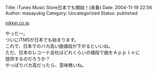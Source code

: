 Title: iTunes Music Store日本でも開始！(来春)
Date: 2004-11-19 22:56
Author: masayukig
Category: Uncategorized
Status: published

[nikkei.co.jp](http://www.nikkei.co.jp/news/sangyo/20041118AT1D1704R17112004.html)

やったー。  
ついにiTMSが日本でも始まります。  
これで、日本でのバカ高い曲値段が下がるといいね。  
ただ、日本のレコード会社はどれくらいの値段で曲をＡｐｐｌｅに  
提供するのだろうか？  
やっぱりバカ高だったら、意味無いね。
